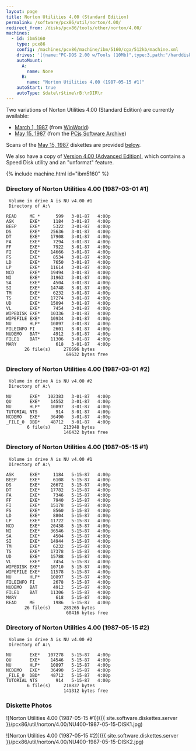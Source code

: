 ```yaml
---
layout: page
title: Norton Utilities 4.00 (Standard Edition)
permalink: /software/pcx86/util/norton/4.00/
redirect_from: /disks/pcx86/tools/other/norton/4.00/
machines:
  - id: ibm5160
    type: pcx86
    config: /machines/pcx86/machine/ibm/5160/cga/512kb/machine.xml
    drives: '[{name:"PC-DOS 2.00 w/Tools (10Mb)",type:3,path:"/harddisks/pcx86/10mb/PCDOS200-C400.json"},{name:"MS-DOS 1.x/2.x Source (10Mb)",type:3,path:"/harddisks/pcx86/10mb/MSDOS-SRC.json"}]'
    autoMount:
      A:
        name: None
      B:
        name: "Norton Utilities 4.00 (1987-05-15 #1)"
    autoStart: true
    autoType: $date\r$time\rB:\rDIR\r
---
```


Two variations of Norton Utilities 4.00 (Standard Edition) are currently available:

- [March 1, 1987](#directory-of-norton-utilities-400-1987-03-01-1) (from [WinWorld](https://winworldpc.com/product/norton-utilities/40))
- [May 15, 1987](#directory-of-norton-utilities-400-1987-05-15-1) (from the [PCjs Software Archive](/software/pcjs/))

Scans of the [May 15, 1987](#directory-of-norton-utilities-400-1987-05-15-1) diskettes are provided [below](#diskette-photos).

We also have a copy of [Version 4.00 (Advanced Edition)](advanced/), which contains a Speed Disk utility and an "unformat" feature.

{% include machine.html id="ibm5160" %}

### Directory of Norton Utilities 4.00 (1987-03-01 #1)

     Volume in drive A is NU v4.00 #1
     Directory of A:\

    READ     ME *      599   3-01-87   4:00p
    ASK      EXE*     1184   3-01-87   4:00p
    BEEP     EXE*     5322   3-01-87   4:00p
    DS       EXE*    25636   3-01-87   4:00p
    DT       EXE*    17908   3-01-87   4:00p
    FA       EXE*     7294   3-01-87   4:00p
    FF       EXE*     7922   3-01-87   4:00p
    FI       EXE*    14666   3-01-87   4:00p
    FS       EXE*     8534   3-01-87   4:00p
    LD       EXE*     7650   3-01-87   4:00p
    LP       EXE*    11614   3-01-87   4:00p
    NCD      EXE*    19494   3-01-87   4:00p
    NI       EXE*    31963   3-01-87   4:00p
    SA       EXE*     4504   3-01-87   4:00p
    SI       EXE*    14748   3-01-87   4:00p
    TM       EXE*     6232   3-01-87   4:00p
    TS       EXE*    17274   3-01-87   4:00p
    UD       EXE*    15094   3-01-87   4:00p
    VL       EXE*     7454   3-01-87   4:00p
    WIPEDISK EXE*    10336   3-01-87   4:00p
    WIPEFILE EXE*    10934   3-01-87   4:00p
    NU       HLP*    10897   3-01-87   4:00p
    FILEINFO FI       2601   3-01-87   4:00p
    NUDEMO   BAT*     4912   3-01-87   4:00p
    FILE1    BAT*    11306   3-01-87   4:00p
    MARY               618   3-01-87   4:00p
           26 file(s)     276696 bytes
                           69632 bytes free

### Directory of Norton Utilities 4.00 (1987-03-01 #2)

     Volume in drive A is NU v4.00 #2
     Directory of A:\

    NU       EXE*   102383   3-01-87   4:00p
    QU       EXE*    14552   3-01-87   4:00p
    NU       HLP*    10897   3-01-87   4:00p
    TUTORIAL NTS       914   3-01-87   4:00p
    NCDEMO   EXE*    36490   3-01-87   4:00p
    _FILE_0  DBD*    48712   3-01-87   4:00p
            6 file(s)     213948 bytes
                          146432 bytes free

### Directory of Norton Utilities 4.00 (1987-05-15 #1)

     Volume in drive A is NU v4.00 #1
     Directory of A:\

    ASK      EXE*     1184   5-15-87   4:00p
    BEEP     EXE*     6108   5-15-87   4:00p
    DS       EXE*    26672   5-15-87   4:00p
    DT       EXE*    17782   5-15-87   4:00p
    FA       EXE*     7346   5-15-87   4:00p
    FF       EXE*     7940   5-15-87   4:00p
    FI       EXE*    15178   5-15-87   4:00p
    FS       EXE*     8560   5-15-87   4:00p
    LD       EXE*     8804   5-15-87   4:00p
    LP       EXE*    11722   5-15-87   4:00p
    NCD      EXE*    20438   5-15-87   4:00p
    NI       EXE*    36546   5-15-87   4:00p
    SA       EXE*     4504   5-15-87   4:00p
    SI       EXE*    14944   5-15-87   4:00p
    TM       EXE*     6232   5-15-87   4:00p
    TS       EXE*    17378   5-15-87   4:00p
    UD       EXE*    15788   5-15-87   4:00p
    VL       EXE*     7454   5-15-87   4:00p
    WIPEDISK EXE*    10710   5-15-87   4:00p
    WIPEFILE EXE*    11578   5-15-87   4:00p
    NU       HLP*    10897   5-15-87   4:00p
    FILEINFO FI       2678   5-15-87   4:00p
    NUDEMO   BAT      4912   5-15-87   4:00p
    FILE1    BAT     11306   5-15-87   4:00p
    MARY               618   5-15-87   4:00p
    READ     ME       1986   5-15-87   4:00p
           26 file(s)     289265 bytes
                           60416 bytes free

### Directory of Norton Utilities 4.00 (1987-05-15 #2)

     Volume in drive A is NU v4.00 #2
     Directory of A:\

    NU       EXE*   107278   5-15-87   4:00p
    QU       EXE*    14546   5-15-87   4:00p
    NU       HLP*    10897   5-15-87   4:00p
    NCDEMO   EXE*    36490   5-15-87   4:00p
    _FILE_0  DBD*    48712   5-15-87   4:00p
    TUTORIAL NTS       914   5-15-87   4:00p
            6 file(s)     218837 bytes
                          141312 bytes free

### Diskette Photos

![Norton Utilities 4.00 (1987-05-15 #1)]({{ site.software.diskettes.server }}/pcx86/util/norton/4.00/NU400-1987-05-15-DISK1.jpg)

![Norton Utilities 4.00 (1987-05-15 #2)]({{ site.software.diskettes.server }}/pcx86/util/norton/4.00/NU400-1987-05-15-DISK2.jpg)
